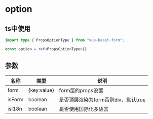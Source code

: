 # option

## ts中使用
```ts
import type { PropsOptionType } from "vue-beast-form";

const option = ref<PropsOptionType>()
```


## 参数

| 名称   | 类型        | 说明                                |
| ------ | ----------- | ----------------------------------- |
| form   | {key:value} | form层的props设置                   |
| isForm | boolean     | 是否顶层渲染为form否则div，默认true |
| isI18n | boolean     | 是否使用国际化多语言                |